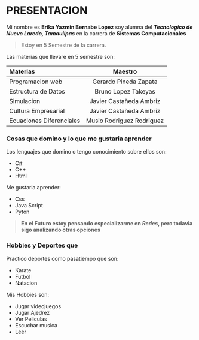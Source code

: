 # PRESENTACION
  Mi nombre es  **Erika Yazmin Bernabe Lopez** soy alumna del ***Tecnologico de Nuevo Laredo, Tamaulipas*** en la carrera de **Sistemas Computacionales**

  >Estoy en 5 Semestre de la carrera.

   Las materias que llevare en 5 semestre son:

  | Materias | Maestro| 
|:-------------------|:--------------:|
| Programacion web  | Gerardo Pineda Zapata | 
| Estructura de Datos |Bruno Lopez Takeyas| 
| Simulacion | Javier Castañeda Ambriz | 
| Cultura Empresarial| Javier Castañeda Ambriz |
| Ecuaciones Diferenciales| Musio Rodriguez Rodriguez |


### **Cosas que domino y lo que me gustaria aprender**

 Los lenguajes que domino o tengo conocimiento sobre ellos son:
* C#
* C++
* Html

 Me gustaria aprender:
* Css
* Java Script
* Pyton

>**En el Futuro estoy pensando especializarme en *Redes*, pero todavia sigo analizando otras opciones**

### **Hobbies y Deportes que**

 Practico deportes como pasatiempo que son:  
* Karate
* Futbol
* Natacion

Mis Hobbies son:
* Jugar videojuegos
* Jugar Ajedrez
* Ver Peliculas
* Escuchar musica
* Leer
  
  
  
